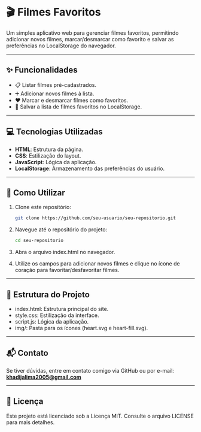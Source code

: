 # 🎬 Filmes Favoritos

Um simples aplicativo web para gerenciar filmes favoritos, permitindo adicionar novos filmes, marcar/desmarcar como favorito e salvar as preferências no LocalStorage do navegador.

---

## ✨ Funcionalidades

- 📋 Listar filmes pré-cadastrados.
- ➕ Adicionar novos filmes à lista.
- ❤️ Marcar e desmarcar filmes como favoritos.
- 💾 Salvar a lista de filmes favoritos no LocalStorage.

---

## 💻 Tecnologias Utilizadas

- **HTML**: Estrutura da página.
- **CSS**: Estilização do layout.
- **JavaScript**: Lógica da aplicação.
- **LocalStorage**: Armazenamento das preferências do usuário.

---

## 🚀 Como Utilizar

1. Clone este repositório:
   ```bash
   git clone https://github.com/seu-usuario/seu-repositorio.git

2. Navegue até o repositório do projeto:
   ```bash
   cd seu-repositorio

3. Abra o arquivo index.html no navegador.

4. Utilize os campos para adicionar novos filmes e clique no ícone de coração para favoritar/desfavoritar filmes.

---

## 📂 Estrutura do Projeto
- index.html: Estrutura principal do site.
- style.css: Estilização da interface.
- script.js: Lógica da aplicação.
- img/: Pasta para os ícones (heart.svg e heart-fill.svg).

---

## 📬 **Contato**
Se tiver dúvidas, entre em contato comigo via GitHub ou por e-mail: **khadijalima2005@gmail.com**

---

## 📜 Licença
Este projeto está licenciado sob a Licença MIT. Consulte o arquivo LICENSE para mais detalhes.
